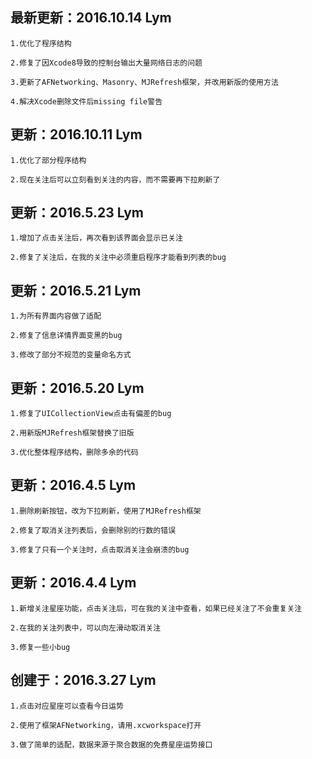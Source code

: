 最新更新：2016.10.14 Lym
---
    1.优化了程序结构

    2.修复了因Xcode8导致的控制台输出大量网络日志的问题

    3.更新了AFNetworking、Masonry、MJRefresh框架，并改用新版的使用方法

    4.解决Xcode删除文件后missing file警告

更新：2016.10.11 Lym
---
    1.优化了部分程序结构

    2.现在关注后可以立刻看到关注的内容，而不需要再下拉刷新了

更新：2016.5.23 Lym
---
    1.增加了点击关注后，再次看到该界面会显示已关注

    2.修复了关注后，在我的关注中必须重启程序才能看到列表的bug

更新：2016.5.21 Lym
---
    1.为所有界面内容做了适配

    2.修复了信息详情界面变黑的bug

    3.修改了部分不规范的变量命名方式


更新：2016.5.20 Lym
---
    1.修复了UICollectionView点击有偏差的bug

    2.用新版MJRefresh框架替换了旧版

    3.优化整体程序结构，删除多余的代码

更新：2016.4.5 Lym
---
    1.删除刷新按钮，改为下拉刷新，使用了MJRefresh框架

    2.修复了取消关注列表后，会删除别的行数的错误

    3.修复了只有一个关注时，点击取消关注会崩溃的bug

更新：2016.4.4 Lym
---
    1.新增关注星座功能，点击关注后，可在我的关注中查看，如果已经关注了不会重复关注

    2.在我的关注列表中，可以向左滑动取消关注

    3.修复一些小bug

创建于：2016.3.27 Lym
---
    1.点击对应星座可以查看今日运势

    2.使用了框架AFNetworking，请用.xcworkspace打开

    3.做了简单的适配，数据来源于聚合数据的免费星座运势接口

